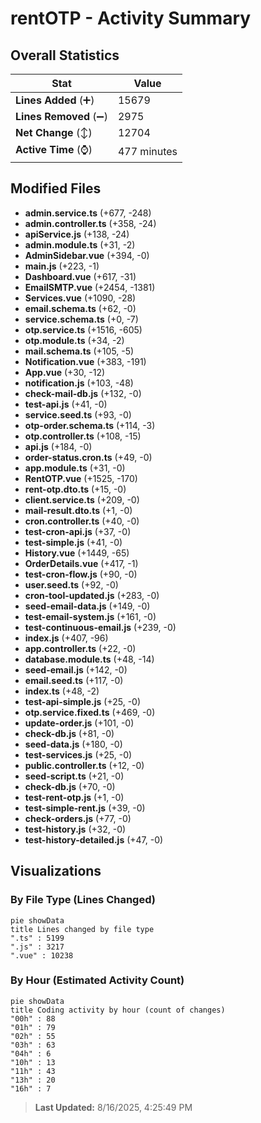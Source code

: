 # rentOTP - Activity Summary 

## Overall Statistics

| Stat                   | Value                                                             |
| ---------------------- | ----------------------------------------------------------------- |
| **Lines Added** (➕)   | 15679                                          |
| **Lines Removed** (➖) | 2975                                        |
| **Net Change** (↕)    | 12704                |
| **Active Time** (⌚)   | 477 minutes |


## Modified Files
- **admin.service.ts** (+677, -248)
- **admin.controller.ts** (+358, -24)
- **apiService.js** (+138, -24)
- **admin.module.ts** (+31, -2)
- **AdminSidebar.vue** (+394, -0)
- **main.js** (+223, -1)
- **Dashboard.vue** (+617, -31)
- **EmailSMTP.vue** (+2454, -1381)
- **Services.vue** (+1090, -28)
- **email.schema.ts** (+62, -0)
- **service.schema.ts** (+0, -7)
- **otp.service.ts** (+1516, -605)
- **otp.module.ts** (+34, -2)
- **mail.schema.ts** (+105, -5)
- **Notification.vue** (+383, -191)
- **App.vue** (+30, -12)
- **notification.js** (+103, -48)
- **check-mail-db.js** (+132, -0)
- **test-api.js** (+41, -0)
- **service.seed.ts** (+93, -0)
- **otp-order.schema.ts** (+114, -3)
- **otp.controller.ts** (+108, -15)
- **api.js** (+184, -0)
- **order-status.cron.ts** (+49, -0)
- **app.module.ts** (+31, -0)
- **RentOTP.vue** (+1525, -170)
- **rent-otp.dto.ts** (+15, -0)
- **client.service.ts** (+209, -0)
- **mail-result.dto.ts** (+1, -0)
- **cron.controller.ts** (+40, -0)
- **test-cron-api.js** (+37, -0)
- **test-simple.js** (+41, -0)
- **History.vue** (+1449, -65)
- **OrderDetails.vue** (+417, -1)
- **test-cron-flow.js** (+90, -0)
- **user.seed.ts** (+92, -0)
- **cron-tool-updated.js** (+283, -0)
- **seed-email-data.js** (+149, -0)
- **test-email-system.js** (+161, -0)
- **test-continuous-email.js** (+239, -0)
- **index.js** (+407, -96)
- **app.controller.ts** (+22, -0)
- **database.module.ts** (+48, -14)
- **seed-email.js** (+142, -0)
- **email.seed.ts** (+117, -0)
- **index.ts** (+48, -2)
- **test-api-simple.js** (+25, -0)
- **otp.service.fixed.ts** (+469, -0)
- **update-order.js** (+101, -0)
- **check-db.js** (+81, -0)
- **seed-data.js** (+180, -0)
- **test-services.js** (+25, -0)
- **public.controller.ts** (+12, -0)
- **seed-script.ts** (+21, -0)
- **check-db.js** (+70, -0)
- **test-rent-otp.js** (+1, -0)
- **test-simple-rent.js** (+39, -0)
- **check-orders.js** (+77, -0)
- **test-history.js** (+32, -0)
- **test-history-detailed.js** (+47, -0)

## Visualizations

### By File Type (Lines Changed)

```mermaid
pie showData
title Lines changed by file type
".ts" : 5199
".js" : 3217
".vue" : 10238
```

### By Hour (Estimated Activity Count)

```mermaid
pie showData
title Coding activity by hour (count of changes)
"00h" : 88
"01h" : 79
"02h" : 55
"03h" : 63
"04h" : 6
"10h" : 13
"11h" : 43
"13h" : 20
"16h" : 7
```


> **Last Updated:** 8/16/2025, 4:25:49 PM